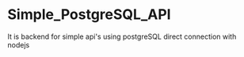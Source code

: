 # Simple_PostgreSQL_API
It is backend for simple api's using postgreSQL direct connection with nodejs

